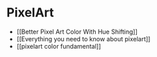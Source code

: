# PixelArt
- [[Better Pixel Art Color With Hue Shifting]]
- [[Everything you need to know about pixelart]]
- [[pixelart color fundamental]]